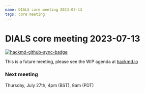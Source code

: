 ```yaml
---
name: DIALS core meeting 2023-07-13
tags: core meeting
---
```


# DIALS core meeting 2023-07-13

[![hackmd-github-sync-badge](https://hackmd.io/asj46ZMmTE6UBcdMIIiBqg/badge)](https://hackmd.io/asj46ZMmTE6UBcdMIIiBqg)

This is a future meeting, please see the WIP agenda at [hackmd.io](https://hackmd.io/asj46ZMmTE6UBcdMIIiBqg)


### Next meeting

Thursday, July 27th, 4pm (BST), 8am (PDT)
